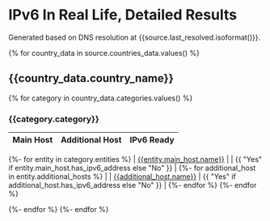 <!--
SPDX-FileCopyrightText: 2021 Diego Elio Pettenò

SPDX-License-Identifier: 0BSD
-->

# IPv6 In Real Life, Detailed Results

Generated based on DNS resolution at {{source.last_resolved.isoformat()}}.

{% for country_data in source.countries_data.values() %}
## {{country_data.country_name}}

{% for category in country_data.categories.values() %}

### {{category.category}}

| Main Host | Additional Host | IPv6 Ready |
| -- | -- | -- |
{%- for entity in category.entities %}
| [{{entity.main_host.name}}](https://{{entity.main_host.name}}/) |  | {{ "Yes" if entity.main_host.has_ipv6_address else "No" }} |
{%- for additional_host in entity.additional_hosts %}
|  | [{{additional_host.name}}](https://{{additional_host.name}}/) | {{ "Yes" if additional_host.has_ipv6_address else "No" }} |
{%- endfor %}
{%- endfor %}

{%- endfor %}
{%- endfor %}
